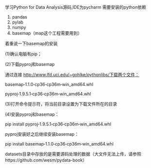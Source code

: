 学习Python for Data Analysis源码,IDE为pycharm
需要安装的python依赖
1. pandas
2. pylab
3. numpy
4. basemap（map这个工程需要用到）

着重说一下basemap的安装

(1)确认电脑有pip；

(2)下载pyproj和basemap

   通过连接 http://www.lfd.uci.edu/~gohlke/pythonlibs/下载两个文件：
   
   basemap‑1.1.0‑cp36‑cp36m‑win_amd64.whl
   
   pyproj‑1.9.5.1‑cp36‑cp36m‑win_amd64.whl
   
(3)打开命令提示符，将当前目录设置为下载文件所在的目录

(4)安装pyproj和basemap：

   pip install pyproj‑1.9.5.1‑cp36‑cp36m‑win_amd64.whl
   
   pyproj安装好之后继续安装basemap：
   
   pip install basemap‑1.1.0‑cp36‑cp36m‑win_amd64.whl


datasets目录中存放的是需要源码处理的数据（大文件无法上传，请参照https://github.com/wesm/pydata-book）
